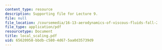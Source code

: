 ```yaml
---
content_type: resource
description: Supporting file for Lecture 9.
file: null
file_location: /coursemedia/16-13-aerodynamics-of-viscous-fluids-fall-2003/65620958bbdbc5804d675aa0d35739d9_local_scaling.pdf
file_type: application/pdf
resourcetype: Document
title: local_scaling.pdf
uid: 65620958-bbdb-c580-4d67-5aa0d35739d9
---
```

